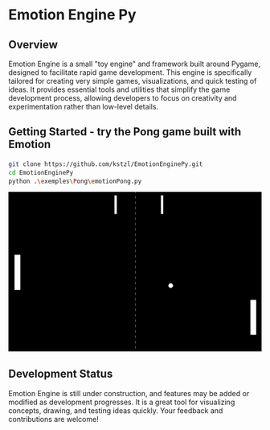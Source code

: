 # Emotion Engine Py

## Overview
Emotion Engine is a small "toy engine" and framework built around Pygame, designed to facilitate rapid game development. This engine is specifically tailored for creating very simple games, visualizations, and quick testing of ideas. It provides essential tools and utilities that simplify the game development process, allowing developers to focus on creativity and experimentation rather than low-level details.

## Getting Started - try the Pong game built with Emotion
```sh
git clone https://github.com/kstzl/EmotionEnginePy.git
cd EmotionEnginePy
python .\exemples\Pong\emotionPong.py
```
![alt text](pong-example.gif)

## Development Status
Emotion Engine is still under construction, and features may be added or modified as development progresses. It is a great tool for visualizing concepts, drawing, and testing ideas quickly. Your feedback and contributions are welcome!